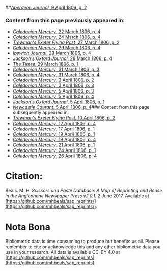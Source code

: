 ##[*Aberdeen Journal*, 9 April 1806, p. 2](https://mhbeals.github.io/sap_html/Aberdeen-Journal/Aberdeen-Journal-9-April-1806-p-2)

### Content from this page previously appeared in:
+ [*Caledonian Mercury*, 22 March 1806, p. 4](https://mhbeals.github.io/sap_html/Caledonian-Mercury/Caledonian-Mercury-22-March-1806-p-4)
+ [*Caledonian Mercury*, 24 March 1806, p. 4](https://mhbeals.github.io/sap_html/Caledonian-Mercury/Caledonian-Mercury-24-March-1806-p-4)
+ [*Trewman's Exeter Flying Post*, 27 March 1806, p. 2](https://mhbeals.github.io/sap_html/Trewman's-Exeter-Flying-Post/Trewman's-Exeter-Flying-Post-27-March-1806-p-2)
+ [*Caledonian Mercury*, 29 March 1806, p. 4](https://mhbeals.github.io/sap_html/Caledonian-Mercury/Caledonian-Mercury-29-March-1806-p-4)
+ [*Ipswich Journal*, 29 March 1806, p. 4](https://mhbeals.github.io/sap_html/Ipswich-Journal/Ipswich-Journal-29-March-1806-p-4)
+ [*Jackson's Oxford Journal*, 29 March 1806, p. 4](https://mhbeals.github.io/sap_html/Jackson's-Oxford-Journal/Jackson's-Oxford-Journal-29-March-1806-p-4)
+ [*The Times*, 29 March 1806, p. 1](https://mhbeals.github.io/sap_html/The-Times/The-Times-29-March-1806-p-1)
+ [*Caledonian Mercury*, 31 March 1806, p. 3](https://mhbeals.github.io/sap_html/Caledonian-Mercury/Caledonian-Mercury-31-March-1806-p-3)
+ [*Caledonian Mercury*, 31 March 1806, p. 4](https://mhbeals.github.io/sap_html/Caledonian-Mercury/Caledonian-Mercury-31-March-1806-p-4)
+ [*Caledonian Mercury*, 3 April 1806, p. 2](https://mhbeals.github.io/sap_html/Caledonian-Mercury/Caledonian-Mercury-3-April-1806-p-2)
+ [*Caledonian Mercury*, 3 April 1806, p. 3](https://mhbeals.github.io/sap_html/Caledonian-Mercury/Caledonian-Mercury-3-April-1806-p-3)
+ [*Caledonian Mercury*, 5 April 1806, p. 3](https://mhbeals.github.io/sap_html/Caledonian-Mercury/Caledonian-Mercury-5-April-1806-p-3)
+ [*Caledonian Mercury*, 5 April 1806, p. 4](https://mhbeals.github.io/sap_html/Caledonian-Mercury/Caledonian-Mercury-5-April-1806-p-4)
+ [*Jackson's Oxford Journal*, 5 April 1806, p. 1](https://mhbeals.github.io/sap_html/Jackson's-Oxford-Journal/Jackson's-Oxford-Journal-5-April-1806-p-1)
+ [*Newcastle Courant*, 5 April 1806, p. 4](https://mhbeals.github.io/sap_html/Newcastle-Courant/Newcastle-Courant-5-April-1806-p-4)### Content from this page subsequently appeared in:
+ [*Trewman's Exeter Flying Post*, 10 April 1806, p. 2](https://mhbeals.github.io/sap_html/Trewman's-Exeter-Flying-Post/Trewman's-Exeter-Flying-Post-10-April-1806-p-2)
+ [*Caledonian Mercury*, 12 April 1806, p. 4](https://mhbeals.github.io/sap_html/Caledonian-Mercury/Caledonian-Mercury-12-April-1806-p-4)
+ [*Caledonian Mercury*, 17 April 1806, p. 1](https://mhbeals.github.io/sap_html/Caledonian-Mercury/Caledonian-Mercury-17-April-1806-p-1)
+ [*Caledonian Mercury*, 19 April 1806, p. 1](https://mhbeals.github.io/sap_html/Caledonian-Mercury/Caledonian-Mercury-19-April-1806-p-1)
+ [*Caledonian Mercury*, 19 April 1806, p. 4](https://mhbeals.github.io/sap_html/Caledonian-Mercury/Caledonian-Mercury-19-April-1806-p-4)
+ [*Caledonian Mercury*, 21 April 1806, p. 1](https://mhbeals.github.io/sap_html/Caledonian-Mercury/Caledonian-Mercury-21-April-1806-p-1)
+ [*Caledonian Mercury*, 24 April 1806, p. 1](https://mhbeals.github.io/sap_html/Caledonian-Mercury/Caledonian-Mercury-24-April-1806-p-1)
+ [*Caledonian Mercury*, 26 April 1806, p. 4](https://mhbeals.github.io/sap_html/Caledonian-Mercury/Caledonian-Mercury-26-April-1806-p-4)
                    
# Citation: 

Beals. M. H. *Scissors and Paste Database: A Map of Reprinting and Reuse in the Anglophone Newspaper Press v.1.0.1.* 2 June 2017. Available at [https://github.com/mhbeals/sap_reprints/](https://github.com/mhbeals/sap_reprints/). 
                    
# Nota Bona

Bibliometric data is time consuming to produce but benefits us all. Please remember to cite or acknowledge this and any other bibliometric data you use in your research. All data is available CC-BY 4.0 at [https://github.com/mhbeals/sap_reprints](https://github.com/mhbeals/sap_reprints)